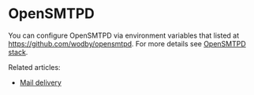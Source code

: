 # OpenSMTPD

You can configure OpenSMTPD via environment variables that listed at https://github.com/wodby/opensmtpd. For more details see [OpenSMTPD stack](https://cloud.wodby.com/stackhub/a545abfe-6882-4d47-b7b6-0e49516cefb7).

Related articles:

* [Mail delivery](../mail-delivery.md)